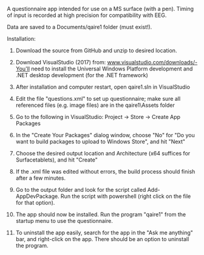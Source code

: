 A questionnaire app intended for use on a MS surface (with a pen). Timing of input is recorded at high precision for compatibility with EEG.

Data are saved to a Documents/qaire1 folder (must exist!).

Installation:
1. Download the source from GitHub and unzip to desired location.

2. Download VisualStudio (2017) from: www.visualstudio.com/downloads/-You'll need to install the Universal Windows Platform development and .NET desktop development (for the .NET framework)

3. After installation and computer restart, open qaire1.sln in VisualStudio

4. Edit the file "questions.xml" to set up questionnaire; make sure all referenced files (e.g. image files) are in the qaire1\Assets folder

5. Go to the following in VisualStudio: Project -> Store -> Create App Packages

6. In the "Create Your Packages" dialog window, choose "No" for "Do you want to build packages to upload to Windows Store", and hit "Next"

7. Choose the desired output location and Architecture (x64 suffices for Surfacetablets), and hit "Create"

8. If the .xml file was edited without errors, the build process should finish after a few minutes.

9. Go to the output folder and look for the script called Add-AppDevPackage. Run the script with powershell (right click on the file for that option).

10. The app should now be installed. Run the program "qaire1" from the startup menu to use the questionnaire.

11. To uninstall the app easily, search for the app in the "Ask me anything" bar, and right-click on the app. There should be an option to uninstall the program.
